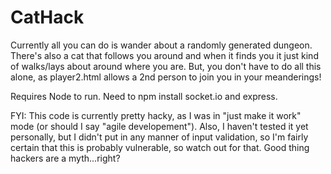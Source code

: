 CatHack
=======

Currently all you can do is wander about a randomly generated dungeon.  There's also a cat that follows you around and when it finds you it just kind of walks/lays about around where you are.  But, you don't have to do all this alone, as player2.html allows a 2nd person to join you in your meanderings!

Requires Node to run.
  Need to npm install socket.io and express.
  
FYI: This code is currently pretty hacky, as I was in "just make it work" mode (or should I say "agile developement").  Also, I haven't tested it yet personally, but I didn't put in any manner of input validation, so I'm fairly certain that this is probably vulnerable, so watch out for that.  Good thing hackers are a myth...right?
